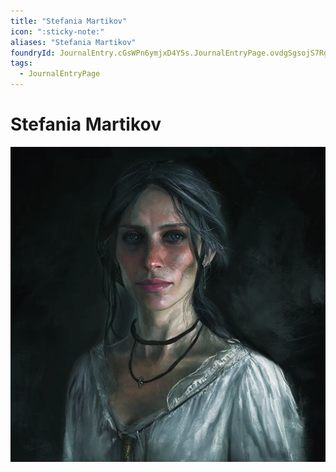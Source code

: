 ```yaml
---
title: "Stefania Martikov"
icon: ":sticky-note:"
aliases: "Stefania Martikov"
foundryId: JournalEntry.cGsWPn6ymjxD4Y5s.JournalEntryPage.ovdgSgsojS7Rg40w
tags:
  - JournalEntryPage
---
```


# Stefania Martikov
![](https://raw.githubusercontent.com/SkroxiousDM/SkroxiousDM/refs/heads/main/Images/stefania_martikova.webp)